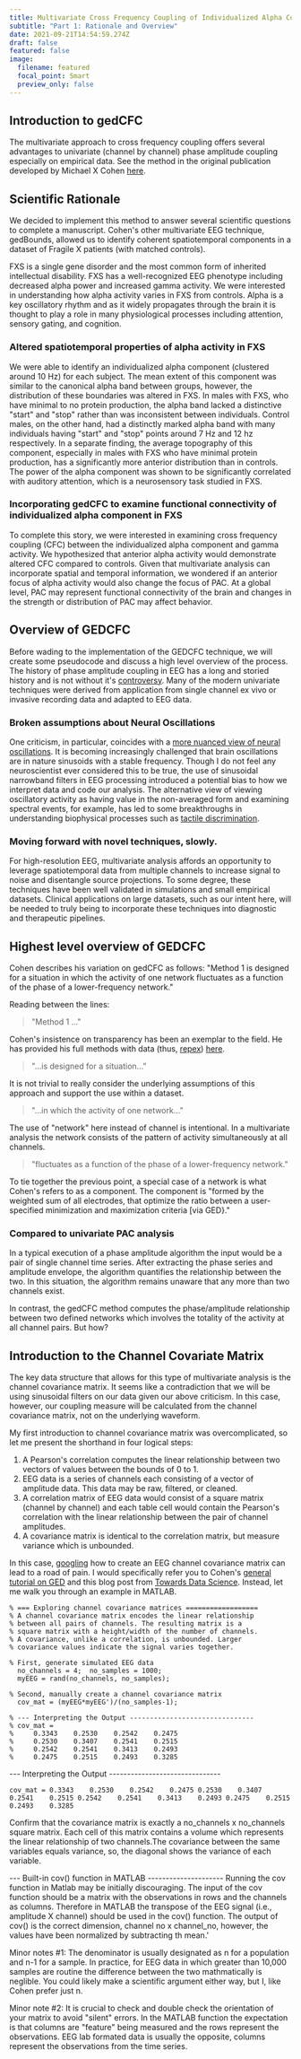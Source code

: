 ```yaml
---
title: Multivariate Cross Frequency Coupling of Individualized Alpha Component in FXS
subtitle: "Part 1: Rationale and Overview"
date: 2021-09-21T14:54:59.274Z
draft: false
featured: false
image:
  filename: featured
  focal_point: Smart
  preview_only: false
---
```

## Introduction to gedCFC

The multivariate approach to cross frequency coupling offers several advantages to univariate (channel by channel) phase amplitude coupling especially on empirical data. See the method in the original publication developed by Michael X Cohen [here](https://elifesciences.org/articles/21792).

## Scientific Rationale

We decided to implement this method to answer several scientific questions to complete a manuscript. Cohen's other multivariate EEG technique, gedBounds, allowed us to identify coherent spatiotemporal components in a dataset of Fragile X patients (with matched controls). 

FXS is a single gene disorder and the most common form of inherited intellectual disability. FXS has a well-recognized EEG phenotype including decreased alpha power and increased gamma activity. We were interested in understanding how alpha activity varies in FXS from controls. Alpha is a key oscillatory rhythm and as it widely propagates through the brain it is thought to play a role in many physiological processes including attention, sensory gating, and cognition. 

### Altered spatiotemporal properties of alpha activity in FXS

We were able to identify an individualized alpha component (clustered around 10 Hz) for each subject. The mean extent of this component was similar to the canonical alpha band between groups, however, the distribution of these boundaries was altered in FXS. In males with FXS, who have minimal to no protein production, the alpha band lacked a distinctive "start" and "stop" rather than was inconsistent between individuals. Control males, on the other hand, had a distinctly marked alpha band with many individuals having "start" and "stop" points around 7 Hz and 12 hz respectively. In a separate finding, the average topography of this component, especially in males with FXS who have minimal protein production, has a significantly more anterior distribution than in controls. The power of the alpha component was shown to be significantly correlated with auditory attention, which is a neurosensory task studied in FXS.

### Incorporating gedCFC to examine functional connectivity of individualized alpha component in FXS

To complete this story, we were interested in examining cross frequency coupling (CFC) between the individualized alpha component and gamma activity. We hypothesized that anterior alpha activity would demonstrate altered CFC compared to controls. Given that multivariate analysis can incorporate spatial and temporal information, we wondered if an anterior focus of alpha activity would also change the focus of PAC. At a global level, PAC may represent functional connectivity of the brain and changes in the strength or distribution of PAC may affect behavior.

## Overview of GEDCFC

Before wading to the implementation of the GEDCFC technique, we will create some pseudocode and discuss a high level overview of the process. The history of phase amplitude coupling in EEG has a long and storied history and is not without it's [controversy](https://www.frontiersin.org/articles/10.3389/fncom.2016.00087/full). Many of the modern univariate techniques were derived from application from single channel ex vivo or invasive recording data and adapted to EEG data. 

### Broken assumptions about Neural Oscillations

One criticism, in particular, coincides with a [more nuanced view of neural oscillations](https://www.sciencedirect.com/science/article/abs/pii/S0959438816300769?via%3Dihub). It is becoming increasingly challenged that brain oscillations are in nature sinusoids with a stable frequency. Though I do not feel any neuroscientist ever considered this to be true, the use of sinusoidal narrowband filters in EEG processing introduced a potential bias to how we interpret data and code our analysis. The alternative view of viewing oscillatory activity as having value in the non-averaged form and examining spectral events, for example, has led to some breakthroughs in understanding biophysical processes such as [tactile discrimination](https://elifesciences.org/articles/29086). 

### Moving forward with novel techniques, slowly.

For high-resolution EEG, multivariate analysis affords an opportunity to leverage spatiotemporal data from multiple channels to increase signal to noise and disentangle source projections. To some degree, these techniques have been well validated in simulations and small empirical datasets. Clinical applications on large datasets, such as our intent here, will be needed to truly being to incorporate these techniques into diagnostic and therapeutic pipelines.

## Highest level overview of GEDCFC

Cohen describes his variation on gedCFC as follows: "Method 1 is designed for a situation in which the activity of one network fluctuates as a function of the phase of a lower-frequency network."

Reading between the lines:

> "Method 1 ..."

Cohen's insistence on transparency has been an exemplar to the field. He has provided his full methods with data (thus, [repex](https://swi-prolog.discourse.group/t/minimal-and-reproducible-working-examples/2447)) [here](mikexcohen.com/data).

> "...is designed for a situation..."

It is not trivial to really consider the underlying assumptions of this approach and support the use within a dataset.

> "...in which the activity of one network..."

The use of "network" here instead of channel is intentional. In a multivariate analysis the network consists of the pattern of activity simultaneously at all channels. 

> "fluctuates as a function of the phase of a lower-frequency network."

To tie together the previous point, a special case of a network is what Cohen's refers to as a component. The component is "formed by the weighted sum of all electrodes, that optimize the ratio between a user-specified minimization and maximization criteria [via GED}." 

### Compared to univariate PAC analysis

In a typical execution of a phase amplitude algorithm the input would be a pair of single channel time series. After extracting the phase series and amplitude envelope, the algorithm quantifies the relationship between the two. In this situation, the algorithm remains unaware that any more than two channels exist.

In contrast, the gedCFC method computes the phase/amplitude relationship between two defined networks which involves the totality of the activity at all channel pairs. But how?

## Introduction to the Channel Covariate Matrix

The key data structure that allows for this type of multivariate analysis is the channel covariance matrix. It seems like a contradiction that we will be using sinusoidal filters on our data given our above criticism. In this case, however, our coupling measure will be calculated from the channel covariance matrix, not on the underlying waveform.

My first introduction to channel covariance matrix was overcomplicated, so let me present the shorthand in four logical steps:

1. A Pearson's correlation computes the linear relationship between two vectors of values between the bounds of 0 to 1.
2. EEG data is a series of channels each consisting of a vector of amplitude data. This data may be raw, filtered, or cleaned. 
3. A correlation matrix of EEG data would consist of a square matrix (channel by channel) and each table cell would contain the Pearson's correlation with the linear relationship between the pair of channel amplitudes. 
4. A covariance matrix is identical to the correlation matrix, but measure variance which is unbounded.

In this case, [googling](https://letmegooglethat.com/?q=how+to+create+an+EEG+channel+covariate+matrix%3F) how to create an EEG channel covariance matrix can lead to a road of pain. I would specifically refer you to Cohen's [general tutorial on GED](https://arxiv.org/pdf/2104.12356.pdf) and this blog post from [Towards Data Science](https://towardsdatascience.com/x%E1%B5%80x-covariance-correlation-and-cosine-matrices-d2230997fb7). Instead, let me walk you through an example in MATLAB.

```
% === Exploring channel covariance matrices ==================
% A channel covariance matrix encodes the linear relationship
% between all pairs of channels. The resulting matrix is a
% square matrix with a height/width of the number of channels.
% A covariance, unlike a correlation, is unbounded. Larger
% covariance values indicate the signal varies together.

% First, generate simulated EEG data
  no_channels = 4;  no_samples = 1000;
  myEEG = rand(no_channels, no_samples);

% Second, manually create a channel covariance matrix
  cov_mat = (myEEG*myEEG')/(no_samples-1);
  
% --- Interpreting the Output -------------------------------
% cov_mat =
%     0.3343    0.2530    0.2542    0.2475
%     0.2530    0.3407    0.2541    0.2515
%     0.2542    0.2541    0.3413    0.2493
%     0.2475    0.2515    0.2493    0.3285
```

\--- Interpreting the Output -------------------------------

`cov_mat =
    0.3343    0.2530    0.2542    0.2475
    0.2530    0.3407    0.2541    0.2515
    0.2542    0.2541    0.3413    0.2493
    0.2475    0.2515    0.2493    0.3285`

Confirm that the covariance matrix is exactly a no_channels x no_channels square matrix. Each cell of this matrix contains a volume which represents the linear relationship of two channels.The covariance between the same variables equals variance, so, the diagonal shows the variance of each variable. 

\--- Built-in cov() function in MATLAB ---------------------
Running the cov function in Matlab may be initially
discouraging. The input of the cov function should be a
matrix with the observations in rows and the channels
as columns. Therefore in MATLAB the transpose of the EEG signal (i.e.,
amplitude X channel) should be used in the cov() function.
The output of cov() is the correct dimension, channel no x channel_no,
however, the values have been normalized by subtracting th mean.'

Minor notes #1: The denominator is usually designated as
n for a population and n-1 for a sample. In practice, for
EEG data in which greater than 10,000 samples are routine the
difference between the two mathmatically is neglible. You could
likely make a scientific argument either way, but I, like Cohen
prefer just n.

Minor note #2: It is crucial to check and double check the orientation
of your matrix to avoid "silent" errors. In the MATLAB function
the expectation is that columns are "feature" being measured and the
rows represent the observations. EEG lab formated data is usually 
the opposite, columns represent the observations from the time series.